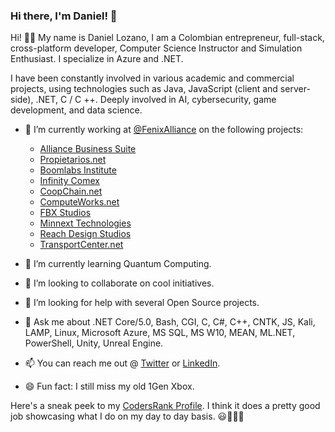 ### Hi there, I'm Daniel! 👋

Hi! 👋🏻 My name is Daniel Lozano, I am a Colombian entrepreneur, full-stack, cross-platform developer, Computer Science Instructor and Simulation Enthusiast. I specialize in Azure and .NET.

I have been constantly involved in various academic and commercial projects, using technologies such as Java, JavaScript (client and server-side), .NET,  C / C ++. Deeply involved in AI, cybersecurity, game development, and data science.

- 🔭 I’m currently working at [@FenixAlliance](https://github.com/FenixAlliance) on the following projects:
    - [Alliance Business Suite](https://absuite.net)
    - [Propietarios.net](https://Propietarios.net)
    - [Boomlabs Institute](https://Boomlabs.edu.co)
    - [Infinity Comex](https://infinity-comex.com)
    - [CoopChain.net](https://coopchain.net)
    - [ComputeWorks.net](https://ComputeWorks.net)
    - [FBX Studios](https://fbxstudios.com)
    - [Minnext Technologies](https://minnext.com)
    - [Reach Design Studios](https://absuite.net)
    - [TransportCenter.net](https://transportcenter.net)
    
- 🌱 I’m currently learning Quantum Computing.
- 👯 I’m looking to collaborate on cool initiatives.
- 🤔 I’m looking for help with several Open Source projects.
- 💬 Ask me about .NET Core/5.0, Bash, CGI, C, C#, C++, CNTK, JS, Kali, LAMP, Linux, Microsoft Azure, MS SQL, MS W10, MEAN, ML.NET, PowerShell, Unity, Unreal Engine.
- 📫 You can reach me out @ [Twitter](https://twitter.com/dlozanonavas) or [LinkedIn](https://www.linkedin.com/in/dlozanonavas/).
- 😄 Fun fact: I still miss my old 1Gen Xbox.

Here's a sneak peek to my [CodersRank Profile](https://profile.codersrank.io/user/dlozanonavas). I think it does a pretty good job showcasing what I do on my day to day basis. 😃👨🏻‍💻
